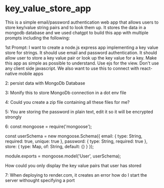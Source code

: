 # key_value_store_app

This is a simple email/password authentication web app that allows users to store key/value string pairs
and to look them up. It stores the data in a mongodb database and we used chatgpt to build this app with multiple prompts 
including the following:

1st Prompt:
I want to create a node.js express app implementing a key value store for strings. It should use email and password authentication. It should allow user to store a key value pair or look up the key value for a key. Make this app as simple as possible to understand. Use ejs for the view. Don't use any client side javascript. We also want to use this to connect with react-native mobile apps

2: persist data with MongoDb Database

3: Monify this to store MongoDb connection in a dot env file

4: Could you create a zip file containing all these files for me?

5: You are storing the password in plain text, edit it so it will be encrypted strongly


6:
const mongoose = require('mongoose');

const userSchema = new mongoose.Schema({
  email: { type: String, required: true, unique: true },
  password: { type: String, required: true },
  store: {
    type: Map,
    of: String,
    default: {}
  }
});

module.exports = mongoose.model('User', userSchema);

How could you only display the key value pairs  that user has stored


7: When deploying to render.com, it creates an error how do I start the server withought specifying a port



